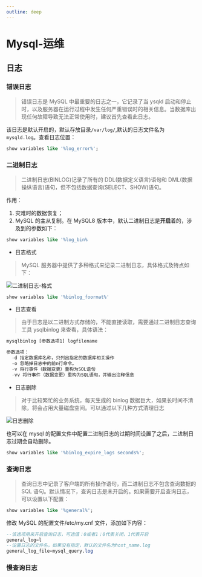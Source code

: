 ```yaml
---
outline: deep
---
```


# Mysql-运维

## 日志

### 错误日志

> 错误日志是 MySQL 中最重要的日志之一，它记录了当 ysqld 启动和停止时，以及服务器在运行过程中发生任何严重错误时的相关信息。当数据库出现任何故障导致无法正常使用时，建议首先查看此日志。

该日志是默认开启的，默认存放目录`/var/log/`,默认的日志文件名为 `mysqld.log`。查看日志位置：

```sql
show variables like '%log_error%';
```

### 二进制日志

> 二进制日志(BINLOG)记录了所有的 DDL(数据定义语言)语句和 DML(数据操纵语言)语句，但不包括数据查询(SELECT、SHOW)语句。

作用：

1. 灾难时的数据恢复；
2. MySQL 的主从复制。在 MySQL8 版本中，默认二进制日志是**开启**着的，涉及到的参数如下：

```sql
show variables like '%log_bin%
```

- 日志格式

> MySQL 服务器中提供了多种格式来记录二进制日志，具体格式及特点如下：

![二进制日志-格式](/assets/images/二进制日志-格式.png)

```sql
show variables like '%binlog_foormat%'
```

- 日志查看

> 由于日志是以二进制方式存储的，不能直接读取，需要通过二进制日志查询工具 ysqlbinlog 来查看，具体语法：

```sql
mysqlbinlog [参数选项1] logfilename

参数选项：
  -d 指定数据库名称，只列出指定的数据库相关操作
  -o 忽略掉日志中的前n行命令。
  -v 将行事件（数据变更）重构为SOL语句
  -vv 将行事件（数据变更）重构为SQL语句，并输出注释信息
```

- 日志删除

> 对于比较繁忙的业务系统，每天生成的 binlog 数据巨大，如果长时间不清除，将会占用大量磁盘空间。可以通过以下几种方式清理日志

![日志删除](/assets/images/日志删除.png)

也可以在 mysql 的配置文件中配置二进制日志的过期时间设置了之后，二进制日志过期会自动删除。

```sql
show variables like '%binlog_expire_logs seconds%';
```

### 查询日志

> 查询日志中记录了客户端的所有操作语句，而二进制日志不包含查询数据的 SQL 语句。默认情况下，查询日志是未开启的。如果需要开启查询日志，可以设置以下配置：

```sql
show variables like '%general%';
```

修改 MySQL 的配置文件/etc/my.cnf 文件，添加如下内容：

```sql
--该选项用来开启查询日志，可选值：0或者1；0代表关闭，1代表开启
general_log=l
--设置日志的文件名，如果没有指定，默认的文件名为host_name.log
general_log_file=mysql_query.log
```

### 慢查询日志
